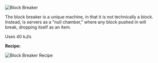 ![Block Breaker](http://i.imgur.com/Quob7Rq.png?1)

The block breaker is a unique machine, in that it is not technically a block. Instead, is servers as a "null chamber," where any block pushed in will break, dropping itself as an item.

Uses 40 kJ/s

**Recipe:**

![Block Breaker Recipe](http://i.imgur.com/2WMGXAd.png?1)